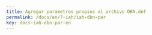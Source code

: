 ```yaml
---
title: Agregar parámetros propios al archivo DBN.def
permalink: /docs/en/7-iah/iah-dbn-par
key: docs-iah-dbn-par-en
---
```

